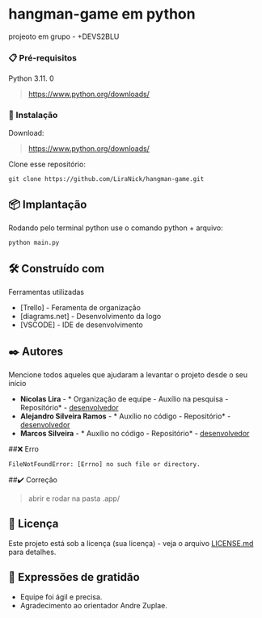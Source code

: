 # hangman-game em python
projeoto em grupo - +DEVS2BLU 

### 📋 Pré-requisitos

Python 3.11. 0

> https://www.python.org/downloads/

### 🔧 Instalação
Download:
> https://www.python.org/downloads/

Clone esse repositório:
```
git clone https://github.com/LiraNick/hangman-game.git
```

## 📦 Implantação
Rodando pelo terminal python use o comando python + arquivo:
```
python main.py
```

## 🛠️ Construído com

Ferramentas utilizadas

* [Trello] - Feramenta de organizaçâo
* [diagrams.net] - Desenvolvimento da logo
* [VSCODE] - IDE de desenvolvimento

## ✒️ Autores

Mencione todos aqueles que ajudaram a levantar o projeto desde o seu início


* **Nicolas Lira** - * Organização de equipe - Auxílio na pesquisa - Repositório* - [desenvolvedor](https://github.com/LiraNick)
* **Alejandro Silveira Ramos** - * Auxílio no código - Repositório* - [desenvolvedor](https://github.com/alejandrosilveiraramos/)
* **Marcos Silveira** - * Auxílio no código - Repositório* - [desenvolvedor](https://github.com/MQSilveira)

##❌ Erro

```
FileNotFoundError: [Errno] no such file or directory.
```

##✔️ Correção

>abrir e rodar na pasta .app/

## 📄 Licença

Este projeto está sob a licença (sua licença) - veja o arquivo [LICENSE.md](https://github.com/LiraNick/hangman-game/blob/main/LICENSE.md) para detalhes.

## 🎁 Expressões de gratidão


* Equipe foi ágil e precisa.
* Agradecimento ao orientador Andre Zuplae.



